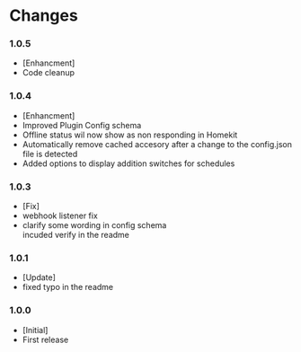 # Changes

### 1.0.5
- [Enhancment] 
-   Code cleanup


### 1.0.4
- [Enhancment] 
-   Improved Plugin Config schema
-   Offline status wil now show as non responding in Homekit
-   Automatically remove cached accesory after a change to the config.json file is detected
-   Added options to display addition switches for schedules


### 1.0.3
- [Fix] 
-   webhook listener fix
-   clarify some wording in config schema
<br> incuded verify in the readme

### 1.0.1 
- [Update] 
-   fixed typo in the readme

### 1.0.0
- [Initial] 
-   First release





